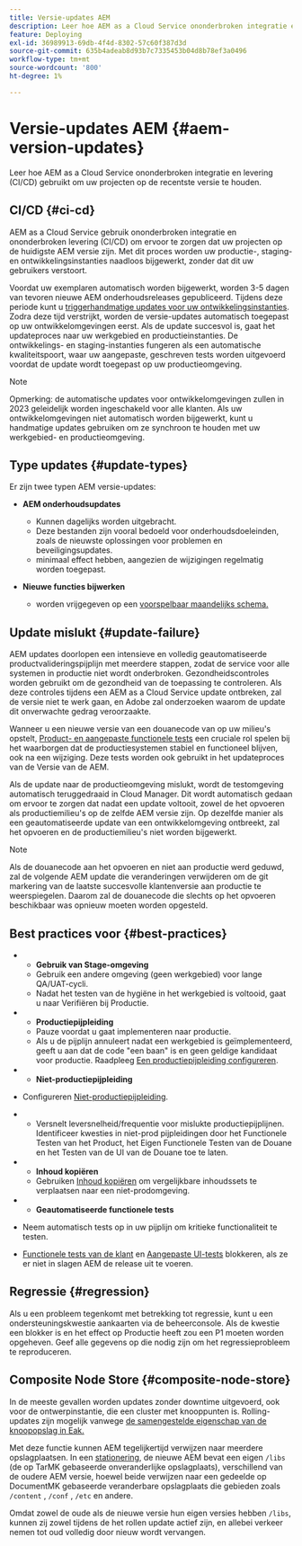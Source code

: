 ```yaml
---
title: Versie-updates AEM
description: Leer hoe AEM as a Cloud Service ononderbroken integratie en levering (CI/CD) gebruikt om uw projecten op de recentste versie te houden.
feature: Deploying
exl-id: 36989913-69db-4f4d-8302-57c60f387d3d
source-git-commit: 635b4adeab8d93b7c7335453b04d8b78ef3a0496
workflow-type: tm+mt
source-wordcount: '800'
ht-degree: 1%

---
```



# Versie-updates AEM {#aem-version-updates}

Leer hoe AEM as a Cloud Service ononderbroken integratie en levering (CI/CD) gebruikt om uw projecten op de recentste versie te houden.

## CI/CD {#ci-cd}

AEM as a Cloud Service gebruik ononderbroken integratie en ononderbroken levering (CI/CD) om ervoor te zorgen dat uw projecten op de huidigste AEM versie zijn. Met dit proces worden uw productie-, staging- en ontwikkelingsinstanties naadloos bijgewerkt, zonder dat dit uw gebruikers verstoort.

Voordat uw exemplaren automatisch worden bijgewerkt, worden 3-5 dagen van tevoren nieuwe AEM onderhoudsreleases gepubliceerd. Tijdens deze periode kunt u
[triggerhandmatige updates voor uw ontwikkelingsinstanties](/help/implementing/cloud-manager/manage-environments.md#updating-dev-environment).
Zodra deze tijd verstrijkt, worden de versie-updates automatisch toegepast op uw ontwikkelomgevingen eerst. Als de update succesvol is, gaat het updateproces naar uw werkgebied en productieinstanties. De ontwikkelings- en staging-instanties fungeren als een automatische kwaliteitspoort, waar uw aangepaste, geschreven tests worden uitgevoerd voordat de update wordt toegepast op uw productieomgeving.

>[!NOTE]
>
> Opmerking: de automatische updates voor ontwikkelomgevingen zullen in 2023 geleidelijk worden ingeschakeld voor alle klanten. Als uw ontwikkelomgevingen niet automatisch worden bijgewerkt, kunt u handmatige updates gebruiken om ze synchroon te houden met uw werkgebied- en productieomgeving.


## Type updates {#update-types}

Er zijn twee typen AEM versie-updates:

* **AEM onderhoudsupdates**

   * Kunnen dagelijks worden uitgebracht.
   * Deze bestanden zijn vooral bedoeld voor onderhoudsdoeleinden, zoals de nieuwste oplossingen voor problemen en beveiligingsupdates.
   * minimaal effect hebben, aangezien de wijzigingen regelmatig worden toegepast.

* **Nieuwe functies bijwerken**

   * worden vrijgegeven op een [voorspelbaar maandelijks schema.](https://experienceleague.adobe.com/docs/experience-manager-release-information/aem-release-updates/update-releases-roadmap.html)

## Update mislukt {#update-failure}

AEM updates doorlopen een intensieve en volledig geautomatiseerde productvalideringspijplijn met meerdere stappen, zodat de service voor alle systemen in productie niet wordt onderbroken.
Gezondheidscontroles worden gebruikt om de gezondheid van de toepassing te controleren.
Als deze controles tijdens een AEM as a Cloud Service update ontbreken, zal de versie niet te werk gaan, en Adobe zal onderzoeken waarom de update dit onverwachte gedrag veroorzaakte.

Wanneer u een nieuwe versie van een douanecode van op uw milieu&#39;s opstelt,
[Product- en aangepaste functionele tests](/help/implementing/cloud-manager/overview-test-results.md#functional-testing)
een cruciale rol spelen bij het waarborgen dat de productiesystemen stabiel en functioneel blijven, ook na een wijziging. Deze tests worden ook gebruikt in het updateproces van de Versie van de AEM.

Als de update naar de productieomgeving mislukt, wordt de testomgeving automatisch teruggedraaid in Cloud Manager. Dit wordt automatisch gedaan om ervoor te zorgen dat nadat een update voltooit, zowel de het opvoeren als productiemilieu&#39;s op de zelfde AEM versie zijn.
Op dezelfde manier als een geautomatiseerde update van een ontwikkelomgeving ontbreekt, zal het opvoeren en de productiemilieu&#39;s niet worden bijgewerkt.

>[!NOTE]
>
>Als de douanecode aan het opvoeren en niet aan productie werd geduwd, zal de volgende AEM update die veranderingen verwijderen om de git markering van de laatste succesvolle klantenversie aan productie te weerspiegelen. Daarom zal de douanecode die slechts op het opvoeren beschikbaar was opnieuw moeten worden opgesteld.

## Best practices voor {#best-practices}

* 
   * **Gebruik van Stage-omgeving**
   * Gebruik een andere omgeving (geen werkgebied) voor lange QA/UAT-cycli.
   * Nadat het testen van de hygiëne in het werkgebied is voltooid, gaat u naar Verifiëren bij Productie.

* 
   * **Productiepijpleiding**
   * Pauze voordat u gaat implementeren naar productie.
   * Als u de pijplijn annuleert nadat een werkgebied is geïmplementeerd, geeft u aan dat de code &quot;een baan&quot; is en geen geldige kandidaat voor productie. Raadpleeg [Een productiepijpleiding configureren](/help/implementing/cloud-manager/configuring-pipelines/configuring-production-pipelines.md).

* 
   * **Niet-productiepijpleiding**
* Configureren [Niet-productiepijpleiding](/help/implementing/cloud-manager/configuring-pipelines/configuring-non-production-pipelines.md#full-stack-code).
* 
   * Versnelt leversnelheid/frequentie voor mislukte productiepijplijnen.  Identificeer kwesties in niet-prod pijpleidingen door het Functionele Testen van het Product, het Eigen Functionele Testen van de Douane en het Testen van de UI van de Douane toe te laten.

* 
   * **Inhoud kopiëren**
   * Gebruiken [Inhoud kopiëren](/help/implementing/developing/tools/content-copy.md) om vergelijkbare inhoudssets te verplaatsen naar een niet-prodomgeving.

* 
   * **Geautomatiseerde functionele tests**
* Neem automatisch tests op in uw pijplijn om kritieke functionaliteit te testen.
* [Functionele tests van de klant](/help/implementing/cloud-manager/functional-testing.md#custom-functional-testing) en [Aangepaste UI-tests](/help/implementing/cloud-manager/functional-testing.md#custom-ui-testing) blokkeren, als ze er niet in slagen AEM de release uit te voeren.

## Regressie {#regression}

Als u een probleem tegenkomt met betrekking tot regressie, kunt u een ondersteuningskwestie aankaarten via de beheerconsole.  Als de kwestie een blokker is en het effect op Productie heeft zou een P1 moeten worden opgeheven.  Geef alle gegevens op die nodig zijn om het regressieprobleem te reproduceren.

## Composite Node Store {#composite-node-store}

In de meeste gevallen worden updates zonder downtime uitgevoerd, ook voor de ontwerpinstantie, die een cluster met knooppunten is. Rolling-updates zijn mogelijk vanwege [de samengestelde eigenschap van de knoopopslag in Eak.](https://jackrabbit.apache.org/oak/docs/nodestore/compositens.html)

Met deze functie kunnen AEM tegelijkertijd verwijzen naar meerdere opslagplaatsen. In een [stationering,](/help/implementing/deploying/overview.md#how-rolling-deployments-work) de nieuwe AEM bevat een eigen `/libs` (de op TarMK gebaseerde onveranderlijke opslagplaats), verschillend van de oudere AEM versie, hoewel beide verwijzen naar een gedeelde op DocumentMK gebaseerde veranderbare opslagplaats die gebieden zoals `/content` , `/conf` , `/etc` en andere.

Omdat zowel de oude als de nieuwe versie hun eigen versies hebben `/libs`, kunnen zij zowel tijdens de het rollen update actief zijn, en allebei verkeer nemen tot oud volledig door nieuw wordt vervangen.
